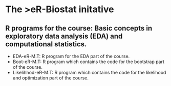 # The >eR-Biostat initative
## R programs for the course: Basic concepts in exploratory data analysis (EDA) and computational statistics.

* EDA-eR-M.T: R program for the EDA part of the course.
* Boot-eR-M.T: R program which contains the code for the bootstrap part of the course.
* Likelihhod-eR-M.T: R program which contains the code for the likelihood and optimization part of the course.

